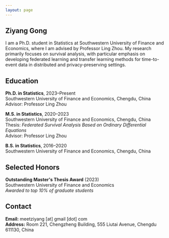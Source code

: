 ```yaml
---
layout: page
---
```


## Ziyang Gong

I am a Ph.D. student in Statistics at Southwestern University of Finance and Economics, where I am advised by Professor Ling Zhou. My research primarily focuses on survival analysis, with particular emphasis on developing federated learning and transfer learning methods for time-to-event data in distributed and privacy-preserving settings.

## Education

**Ph.D. in Statistics**, 2023–Present<br>
Southwestern University of Finance and Economics, Chengdu, China<br>
Advisor: Professor Ling Zhou

**M.S. in Statistics**, 2020–2023<br>
Southwestern University of Finance and Economics, Chengdu, China<br>
Thesis: *Federated Survival Analysis Based on Ordinary Differential Equations*<br>
Advisor: Professor Ling Zhou

**B.S. in Statistics**, 2016–2020<br>
Southwestern University of Finance and Economics, Chengdu, China

## Selected Honors

**Outstanding Master's Thesis Award** (2023)<br>
Southwestern University of Finance and Economics<br>
*Awarded to top 10% of graduate students*

## Contact

**Email:** meetziyang [at] gmail [dot] com<br>
**Address:** Room 221, Chengzheng Building, 555 Liutai Avenue, Chengdu 611130, China
